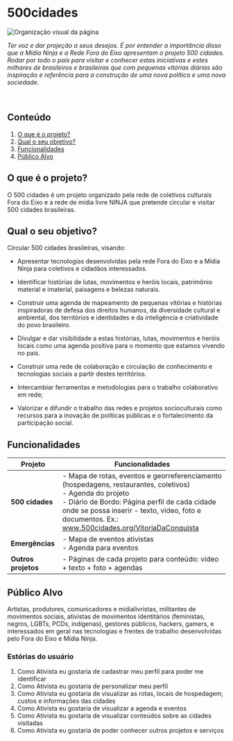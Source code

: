 # 500cidades

![Organização visual da página](http://midianinja.org/files/2019/04/photo_2019-04-25_10-53-17.jpg)

_Ter voz e dar projeção a seus desejos. É por entender a importância disso que a Mídia Ninja 
e a Rede Fora do Eixo apresentam o projeto 500 cidades. Rodar por todo o país para visitar e 
conhecer estas iniciativas e estes milhares de brasileiros e brasileiras que com pequenas vitórias 
diárias são inspiração e referência para a construção de uma nova política e uma nova sociedade._

</br>

## Conteúdo
1. [O que é o projeto?](#o-que-é-o-projeto)
1. [Qual o seu objetivo?](#qual-o-seu-objetivo)
1. [Funcionalidades](#funcionalidades)
1. [Público Alvo](#público-alvo)


## O que é o projeto?

O 500 cidades é um projeto organizado pela rede de coletivos culturais Fora do Eixo e a rede de mídia livre NINJA que pretende
circular e visitar 500 cidades brasileiras.

## Qual o seu objetivo?


Circular 500 cidades brasileiras, visando: 

 * Apresentar tecnologias desenvolvidas pela rede Fora do Eixo e a Mídia Ninja para coletivos e cidadãos interessados. 
 
 * Identificar histórias de lutas, movimentos e heróis locais, patrimônio material e imaterial, paisagens e belezas naturais. 
 
 * Construir uma agenda de mapeamento de pequenas vitórias e histórias inspiradoras de defesa dos direitos humanos, da diversidade cultural e ambiental, dos territórios e identidades e da inteligência e criatividade do povo brasileiro.

 * Divulgar e dar visibilidade a estas histórias, lutas, movimentos e heróis locais como uma agenda positiva para o momento que estamos vivendo no país. 
 
 * Construir uma rede de colaboração e circulação de conhecimento e tecnologias sociais a partir destes territórios. 
 
 * Intercambiar ferramentas e metodologias para o trabalho colaborativo em rede;
 
 * Valorizar e difundir o trabalho das redes e projetos socioculturais como recursos para a inovação de políticas públicas e o fortalecimento da participação social.

## Funcionalidades

| **Projeto** | **Funcionalidades** |
| ------------ | ------------ |
| **500 cidades** | - Mapa de rotas, eventos e georreferenciamento (hospedagens, restaurantes, coletivos) </br> - Agenda do projeto </br> - Diário de Bordo: Página perfil de cada cidade onde se possa inserir - texto, vídeo, foto e documentos. Ex.: www.500cidades.org/VitoriaDaConquista |
| **Emergências** | - Mapa de eventos ativistas </br> - Agenda para eventos 
| **Outros projetos** | - Páginas de cada projeto para conteúdo: video + texto + foto + agendas |

## Público Alvo

Artistas, produtores, comunicadores e midialivristas, militantes de 
movimentos sociais, ativistas de movimentos identitários (feministas, negros, LGBTs, PCDs, indígenas),
gestores públicos, hackers, gamers, e interessados em geral nas tecnologias e frentes de trabalho desenvolvidas
pelo Fora do Eixo e Mídia Ninja. 

  ### Estórias do usuário
  
  1. Como Ativista eu gostaria de cadastrar meu perfil para poder me identificar
  2. Como Ativista eu gostaria de personalizar meu perfil 
  3. Como Ativista eu gostaria de visualizar as rotas, locais de hospedagem, custos e informações das cidades 
  4. Como Ativista eu gostaria de visualizar a agenda e eventos
  5. Como Ativista eu gostaria de visualizar conteúdos sobre as cidades visitadas
  6. Como Ativista eu gostaria de poder conhecer outros projetos e serviços


